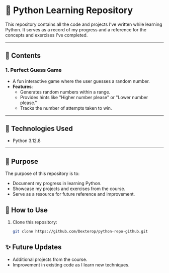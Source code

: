 # 🐍 Python Learning Repository

This repository contains all the code and projects I’ve written while learning Python. It serves as a record of my progress and a reference for the concepts and exercises I've completed.

---

## 📂 Contents

### 1. **Perfect Guess Game**
- A fun interactive game where the user guesses a random number.
- **Features**:
  - Generates random numbers within a range.
  - Provides hints like "Higher number please" or "Lower number please."
  - Tracks the number of attempts taken to win.

---

## 🚀 Technologies Used
- Python 3.12.8

---

## 📌 Purpose
The purpose of this repository is to:
- Document my progress in learning Python.
- Showcase my projects and exercises from the course.
- Serve as a resource for future reference and improvement.


## 🌟 How to Use
1. Clone this repository:
   ```bash
   git clone https://github.com/Dexterop/python-repo-github.git

## ✨ Future Updates
- Additional projects from the course.
- Improvement in existing code as I learn new techniques.
